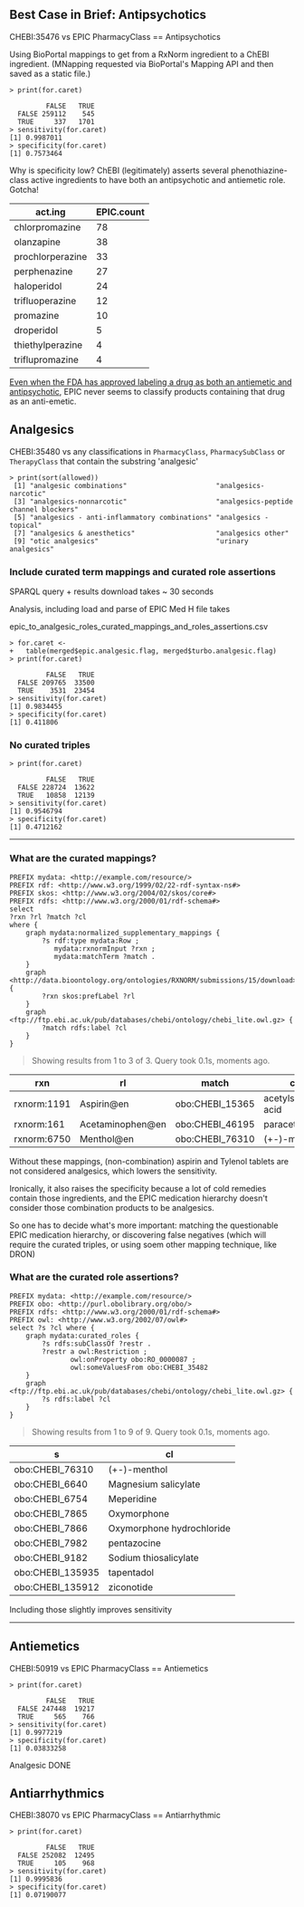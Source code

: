 ## Best Case in Brief: Antipsychotics 

CHEBI:35476 vs EPIC PharmacyClass == Antipsychotics

Using BioPortal mappings to get from a RxNorm  ingredient to a ChEBI ingredient.  (MNapping requested via BioPortal's Mapping API and then saved as a static file.)

```
> print(for.caret)
       
         FALSE   TRUE
  FALSE 259112    545
  TRUE     337   1701
> sensitivity(for.caret)
[1] 0.9987011
> specificity(for.caret)
[1] 0.7573464
```

Why is specificity low?  ChEBI (legitimately) asserts several phenothiazine-class active ingredients to have both an antipsychotic and antiemetic role.  Gotcha!  

| act.ing          | EPIC.count |
|------------------|------------|
| chlorpromazine   | 78         |
| olanzapine       | 38         |
| prochlorperazine | 33         |
| perphenazine     | 27         |
| haloperidol      | 24         |
| trifluoperazine  | 12         |
| promazine        | 10         |
| droperidol       | 5          |
| thiethylperazine | 4          |
| triflupromazine  | 4          |


[Even when the FDA has approved labeling a drug as both an antiemetic and antipsychotic](https://www.accessdata.fda.gov/drugsatfda_docs/label/2010/089903s018lbl.pdf), EPIC never seems to classify products containing that drug as an anti-emetic.


## Analgesics

CHEBI:35480 vs any classifications in `PharmacyClass`, `PharmacySubClass` or `TherapyClass` that contain the substring 'analgesic'

```
> print(sort(allowed))
 [1] "analgesic combinations"                      "analgesics-narcotic"                        
 [3] "analgesics-nonnarcotic"                      "analgesics-peptide channel blockers"        
 [5] "analgesics - anti-inflammatory combinations" "analgesics - topical"                       
 [7] "analgesics & anesthetics"                    "analgesics other"                           
 [9] "otic analgesics"                             "urinary analgesics"                  
```

### Include curated term mappings and curated role assertions

SPARQL query + results download takes ~ 30 seconds

Analysis, including load and parse of EPIC Med H file takes 

epic_to_analgesic_roles_curated_mappings_and_roles_assertions.csv

```
> for.caret <-
+   table(merged$epic.analgesic.flag, merged$turbo.analgesic.flag)
> print(for.caret)
       
         FALSE   TRUE
  FALSE 209765  33500
  TRUE    3531  23454
> sensitivity(for.caret)
[1] 0.9834455
> specificity(for.caret)
[1] 0.411806
```

### No curated triples

```
> print(for.caret)
       
         FALSE   TRUE
  FALSE 228724  13622
  TRUE   10858  12139
> sensitivity(for.caret)
[1] 0.9546794
> specificity(for.caret)
[1] 0.4712162
```


----

### What are the curated mappings?

```
PREFIX mydata: <http://example.com/resource/>
PREFIX rdf: <http://www.w3.org/1999/02/22-rdf-syntax-ns#>
PREFIX skos: <http://www.w3.org/2004/02/skos/core#>
PREFIX rdfs: <http://www.w3.org/2000/01/rdf-schema#>
select
?rxn ?rl ?match ?cl
where {
    graph mydata:normalized_supplementary_mappings {
        ?s rdf:type mydata:Row ;
           mydata:rxnormInput ?rxn ;
           mydata:matchTerm ?match .
    }
    graph <http://data.bioontology.org/ontologies/RXNORM/submissions/15/download> {
        ?rxn skos:prefLabel ?rl
    }
    graph <ftp://ftp.ebi.ac.uk/pub/databases/chebi/ontology/chebi_lite.owl.gz> {
        ?match rdfs:label ?cl
    }
}
```

> Showing results from 1 to 3 of 3. Query took 0.1s, moments ago. 

| rxn         | rl               | match           | cl                   |
|-------------|------------------|-----------------|----------------------|
| rxnorm:1191 | Aspirin@en       | obo:CHEBI_15365 | acetylsalicylic acid |
| rxnorm:161  | Acetaminophen@en | obo:CHEBI_46195 | paracetamol          |
| rxnorm:6750 | Menthol@en       | obo:CHEBI_76310 | (+-)-menthol         |

Without these mappings, (non-combination) aspirin and Tylenol tablets are not considered analgesics, which lowers the sensitivity.

Ironically, it also raises the specificity because a lot of cold remedies contain those ingredients, and the EPIC medication hierarchy doesn't consider those combination products to be analgesics.

So one has to decide what's more important:  matching the questionable EPIC medication hierarchy, or discovering false negatives (which will require the curated triples, or using soem other mapping technique, like DRON)


### What are the curated role assertions?

```
PREFIX mydata: <http://example.com/resource/>
PREFIX obo: <http://purl.obolibrary.org/obo/>
PREFIX rdfs: <http://www.w3.org/2000/01/rdf-schema#>
PREFIX owl: <http://www.w3.org/2002/07/owl#>
select ?s ?cl where {
    graph mydata:curated_roles {
        ?s rdfs:subClassOf ?restr .
        ?restr a owl:Restriction ;
               owl:onProperty obo:RO_0000087 ;
               owl:someValuesFrom obo:CHEBI_35482
    }
    graph <ftp://ftp.ebi.ac.uk/pub/databases/chebi/ontology/chebi_lite.owl.gz> {
        ?s rdfs:label ?cl
    }
}
```

> Showing results from 1 to 9 of 9. Query took 0.1s, moments ago. 

| s                | cl                        |
|------------------|---------------------------|
| obo:CHEBI_76310  | (+-)-menthol              |
| obo:CHEBI_6640   | Magnesium salicylate      |
| obo:CHEBI_6754   | Meperidine                |
| obo:CHEBI_7865   | Oxymorphone               |
| obo:CHEBI_7866   | Oxymorphone hydrochloride |
| obo:CHEBI_7982   | pentazocine               |
| obo:CHEBI_9182   | Sodium thiosalicylate     |
| obo:CHEBI_135935 | tapentadol                |
| obo:CHEBI_135912 | ziconotide                |

Including those slightly improves sensitivity

----



## Antiemetics 
CHEBI:50919 vs EPIC PharmacyClass == Antiemetics

```
> print(for.caret)
       
         FALSE   TRUE
  FALSE 247448  19217
  TRUE     565    766
> sensitivity(for.caret)
[1] 0.9977219
> specificity(for.caret)
[1] 0.03833258
```


Analgesic DONE 


## Antiarrhythmics
CHEBI:38070 vs EPIC PharmacyClass == Antiarrhythmic

```
> print(for.caret)
       
         FALSE   TRUE
  FALSE 252082  12495
  TRUE     105    968
> sensitivity(for.caret)
[1] 0.9995836
> specificity(for.caret)
[1] 0.07190077
```

